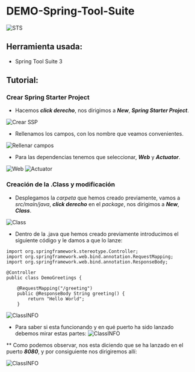 # DEMO-Spring-Tool-Suite

![STS](https://github.com/NachoEspejo/DEMO-Spring-Tool-Suite/blob/master/STS-IMG-Github/spring_tool_suite.png)


## Herramienta usada:
* Spring Tool Suite 3

## Tutorial:

### Crear Spring Starter Project
* Hacemos **_click derecho_**, nos dirigimos a **_New_**, **_Spring Starter Project_**.

![Crear SSP](https://github.com/NachoEspejo/DEMO-Spring-Tool-Suite/blob/master/STS-IMG-Github/Screenshot%20(2).png)


* Rellenamos los campos, con los nombre que veamos convenientes.

![Rellenar campos](https://github.com/NachoEspejo/DEMO-Spring-Tool-Suite/blob/master/STS-IMG-Github/Screenshot%20(3).png)


* Para las dependencias tenemos que seleccionar, **_Web_** y **_Actuator_**.

![Web](https://github.com/NachoEspejo/DEMO-Spring-Tool-Suite/blob/master/STS-IMG-Github/Screenshot%20(4).png)
![Actuator](https://github.com/NachoEspejo/DEMO-Spring-Tool-Suite/blob/master/STS-IMG-Github/Screenshot%20(5).png)


### Creación de la .Class y modificación
* Desplegamos la _carpeta_ que hemos creado previamente, vamos a _src/main/java_, **_click derecho_** en el _package_, nos dirigimos a **_New_**, **_Class_**.

![Class](https://github.com/NachoEspejo/DEMO-Spring-Tool-Suite/blob/master/STS-IMG-Github/Screenshot%20(10).png)

* Dentro de la .java que hemos creado previamente introducimos el siguiente código y le damos a que lo lanze:
```
import org.springframework.stereotype.Controller;
import org.springframework.web.bind.annotation.RequestMapping;
import org.springframework.web.bind.annotation.ResponseBody;

@Controller
public class DemoGreetings {
	
	@RequestMapping("/greeting")
	public @ResponseBody String greeting() {
		return "Hello World";
	}
```
![ClassINFO](https://github.com/NachoEspejo/DEMO-Spring-Tool-Suite/blob/master/STS-IMG-Github/Screenshot%20(14).png)

* Para saber si esta funcionando y en qué puerto ha sido lanzado debemos mirar estas partes:
![ClassINFO](https://github.com/NachoEspejo/DEMO-Spring-Tool-Suite/blob/master/STS-IMG-Github/Screenshot%20(15).png)

** Como podemos observar, nos esta diciendo que se ha lanzado en el puerto **_8080_**, y por consiguiente nos dirigiremos allí:

![ClassINFO](https://github.com/NachoEspejo/DEMO-Spring-Tool-Suite/blob/master/STS-IMG-Github/Screenshot%20(16).png)



